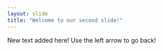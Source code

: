 ```yaml
---
layout: slide
title: "Welcome to our second slide!"
---
```

New text added here!
Use the left arrow to go back!

